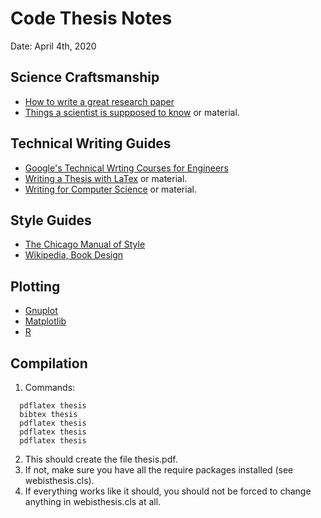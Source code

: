 Code Thesis Notes
=================

Date: April 4th, 2020


Science Craftsmanship
---------------------
  - [How to write a great research paper](https://www.microsoft.com/en-us/research/academic-program/write-great-research-paper/)
  - [Things a scientist is suppposed to know](https://github.com/philippbayer/Things-a-scientist-is-suppposed-to-know) or material.


Technical Writing Guides
------------------------
  - [Google's Technical Wrting Courses for Engineers](https://developers.google.com/tech-writing)
  - [Writing a Thesis with LaTex](http://www.tug.org/pracjourn/2008-1/mori/) or material.
  - [Writing for Computer Science](https://archive.org/details/springer_10.1007-978-0-85729-422-7/mode/2up) or material.


Style Guides
------------
  - [The Chicago Manual of Style](http://www.chicagomanualofstyle.org)
  - [Wikipedia, Book Design](http://en.wikipedia.org/wiki/Book_design)


Plotting
--------
  - [Gnuplot](http://gnuplot.info/)
  - [Matplotlib](http://matplotlib.sourceforge.net/)
  - [R](http://www.r-project.org/)


Compilation
-----------
  1. Commands:
  ```
    pdflatex thesis
    bibtex thesis
    pdflatex thesis
    pdflatex thesis
    pdflatex thesis
  ```
  2. This should create the file thesis.pdf.
  3. If not, make sure you have all the require packages installed (see webisthesis.cls).
  4. If everything works like it should, you should not be forced to change anything in webisthesis.cls at all.
